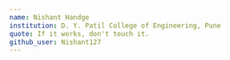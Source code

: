 ```yaml
---
name: Nishant Handge
institution: D. Y. Patil College of Engineering, Pune
quote: If it works, don't touch it.
github_user: Nishant127
---
```

